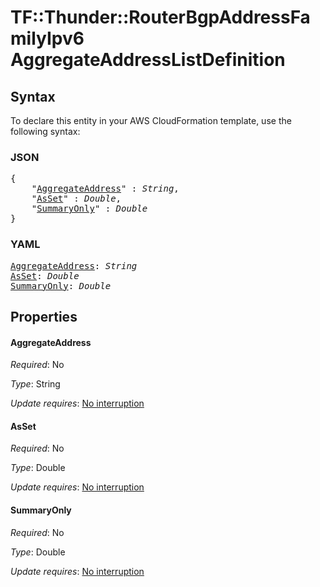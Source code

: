 # TF::Thunder::RouterBgpAddressFamilyIpv6 AggregateAddressListDefinition

## Syntax

To declare this entity in your AWS CloudFormation template, use the following syntax:

### JSON

<pre>
{
    "<a href="#aggregateaddress" title="AggregateAddress">AggregateAddress</a>" : <i>String</i>,
    "<a href="#asset" title="AsSet">AsSet</a>" : <i>Double</i>,
    "<a href="#summaryonly" title="SummaryOnly">SummaryOnly</a>" : <i>Double</i>
}
</pre>

### YAML

<pre>
<a href="#aggregateaddress" title="AggregateAddress">AggregateAddress</a>: <i>String</i>
<a href="#asset" title="AsSet">AsSet</a>: <i>Double</i>
<a href="#summaryonly" title="SummaryOnly">SummaryOnly</a>: <i>Double</i>
</pre>

## Properties

#### AggregateAddress

_Required_: No

_Type_: String

_Update requires_: [No interruption](https://docs.aws.amazon.com/AWSCloudFormation/latest/UserGuide/using-cfn-updating-stacks-update-behaviors.html#update-no-interrupt)

#### AsSet

_Required_: No

_Type_: Double

_Update requires_: [No interruption](https://docs.aws.amazon.com/AWSCloudFormation/latest/UserGuide/using-cfn-updating-stacks-update-behaviors.html#update-no-interrupt)

#### SummaryOnly

_Required_: No

_Type_: Double

_Update requires_: [No interruption](https://docs.aws.amazon.com/AWSCloudFormation/latest/UserGuide/using-cfn-updating-stacks-update-behaviors.html#update-no-interrupt)

